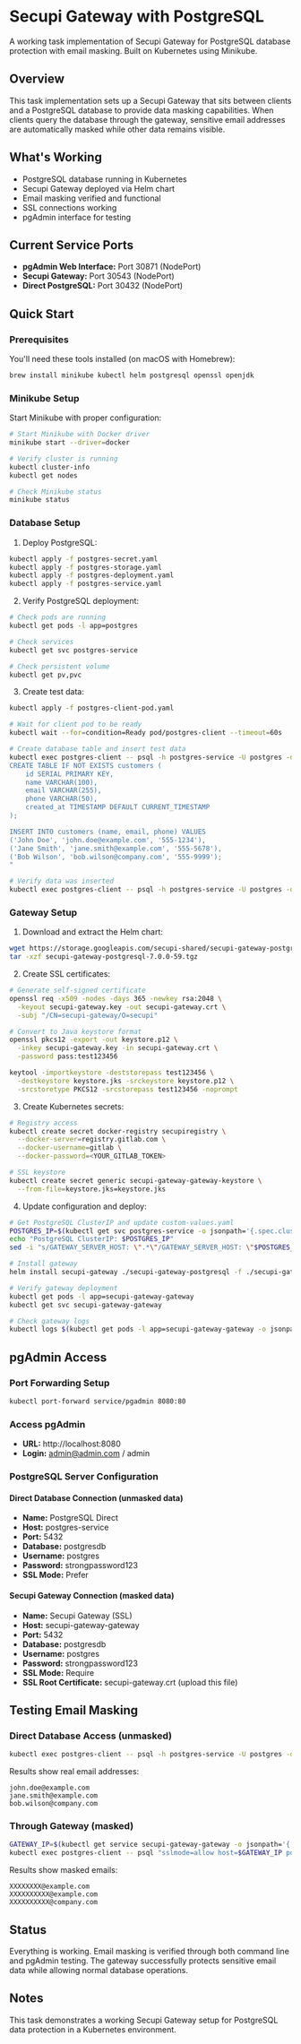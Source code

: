 # Secupi Gateway with PostgreSQL

A working task implementation of Secupi Gateway for PostgreSQL database protection with email masking. Built on Kubernetes using Minikube.

## Overview

This task implementation sets up a Secupi Gateway that sits between clients and a PostgreSQL database to provide data masking capabilities. When clients query the database through the gateway, sensitive email addresses are automatically masked while other data remains visible.

## What's Working

* PostgreSQL database running in Kubernetes
* Secupi Gateway deployed via Helm chart
* Email masking verified and functional
* SSL connections working
* pgAdmin interface for testing

## Current Service Ports

* **pgAdmin Web Interface:** Port 30871 (NodePort)
* **Secupi Gateway:** Port 30543 (NodePort)
* **Direct PostgreSQL:** Port 30432 (NodePort)

## Quick Start

### Prerequisites

You'll need these tools installed (on macOS with Homebrew):

```bash
brew install minikube kubectl helm postgresql openssl openjdk
```

### Minikube Setup

Start Minikube with proper configuration:

```bash
# Start Minikube with Docker driver
minikube start --driver=docker

# Verify cluster is running
kubectl cluster-info
kubectl get nodes

# Check Minikube status
minikube status
```

### Database Setup

1. Deploy PostgreSQL:

```bash
kubectl apply -f postgres-secret.yaml
kubectl apply -f postgres-storage.yaml
kubectl apply -f postgres-deployment.yaml
kubectl apply -f postgres-service.yaml
```

2. Verify PostgreSQL deployment:

```bash
# Check pods are running
kubectl get pods -l app=postgres

# Check services
kubectl get svc postgres-service

# Check persistent volume
kubectl get pv,pvc
```

3. Create test data:

```bash
kubectl apply -f postgres-client-pod.yaml

# Wait for client pod to be ready
kubectl wait --for=condition=Ready pod/postgres-client --timeout=60s

# Create database table and insert test data
kubectl exec postgres-client -- psql -h postgres-service -U postgres -d postgresdb -c "
CREATE TABLE IF NOT EXISTS customers (
    id SERIAL PRIMARY KEY,
    name VARCHAR(100),
    email VARCHAR(255),
    phone VARCHAR(50),
    created_at TIMESTAMP DEFAULT CURRENT_TIMESTAMP
);

INSERT INTO customers (name, email, phone) VALUES 
('John Doe', 'john.doe@example.com', '555-1234'),
('Jane Smith', 'jane.smith@example.com', '555-5678'),
('Bob Wilson', 'bob.wilson@company.com', '555-9999');
"

# Verify data was inserted
kubectl exec postgres-client -- psql -h postgres-service -U postgres -d postgresdb -c "SELECT * FROM customers;"
```

### Gateway Setup

1. Download and extract the Helm chart:

```bash
wget https://storage.googleapis.com/secupi-shared/secupi-gateway-postgresql-7.0.0-59.tgz
tar -xzf secupi-gateway-postgresql-7.0.0-59.tgz
```

2. Create SSL certificates:

```bash
# Generate self-signed certificate
openssl req -x509 -nodes -days 365 -newkey rsa:2048 \
  -keyout secupi-gateway.key -out secupi-gateway.crt \
  -subj "/CN=secupi-gateway/O=secupi"

# Convert to Java keystore format
openssl pkcs12 -export -out keystore.p12 \
  -inkey secupi-gateway.key -in secupi-gateway.crt \
  -password pass:test123456

keytool -importkeystore -deststorepass test123456 \
  -destkeystore keystore.jks -srckeystore keystore.p12 \
  -srcstoretype PKCS12 -srcstorepass test123456 -noprompt
```

3. Create Kubernetes secrets:

```bash
# Registry access
kubectl create secret docker-registry secupiregistry \
  --docker-server=registry.gitlab.com \
  --docker-username=gitlab \
  --docker-password=<YOUR_GITLAB_TOKEN>

# SSL keystore
kubectl create secret generic secupi-gateway-gateway-keystore \
  --from-file=keystore.jks=keystore.jks
```

4. Update configuration and deploy:

```bash
# Get PostgreSQL ClusterIP and update custom-values.yaml
POSTGRES_IP=$(kubectl get svc postgres-service -o jsonpath='{.spec.clusterIP}')
echo "PostgreSQL ClusterIP: $POSTGRES_IP"
sed -i "s/GATEWAY_SERVER_HOST: \".*\"/GATEWAY_SERVER_HOST: \"$POSTGRES_IP\"/" secupi-gateway-postgresql/custom-values.yaml

# Install gateway
helm install secupi-gateway ./secupi-gateway-postgresql -f ./secupi-gateway-postgresql/custom-values.yaml

# Verify gateway deployment
kubectl get pods -l app=secupi-gateway-gateway
kubectl get svc secupi-gateway-gateway

# Check gateway logs
kubectl logs $(kubectl get pods -l app=secupi-gateway-gateway -o jsonpath='{.items[0].metadata.name}')
```

## pgAdmin Access

### Port Forwarding Setup
```bash
kubectl port-forward service/pgadmin 8080:80
```

### Access pgAdmin
- **URL:** http://localhost:8080
- **Login:** admin@admin.com / admin

### PostgreSQL Server Configuration

#### Direct Database Connection (unmasked data)
- **Name:** PostgreSQL Direct
- **Host:** postgres-service
- **Port:** 5432
- **Database:** postgresdb
- **Username:** postgres
- **Password:** strongpassword123
- **SSL Mode:** Prefer

#### Secupi Gateway Connection (masked data)
- **Name:** Secupi Gateway (SSL)
- **Host:** secupi-gateway-gateway
- **Port:** 5432
- **Database:** postgresdb
- **Username:** postgres
- **Password:** strongpassword123
- **SSL Mode:** Require
- **SSL Root Certificate:** secupi-gateway.crt (upload this file)

## Testing Email Masking

### Direct Database Access (unmasked)

```bash
kubectl exec postgres-client -- psql -h postgres-service -U postgres -d postgresdb -c "SELECT * FROM customers;"
```

Results show real email addresses:
```
john.doe@example.com
jane.smith@example.com
bob.wilson@company.com
```

### Through Gateway (masked)

```bash
GATEWAY_IP=$(kubectl get service secupi-gateway-gateway -o jsonpath='{.spec.clusterIP}')
kubectl exec postgres-client -- psql "sslmode=allow host=$GATEWAY_IP port=5432 user=postgres dbname=postgresdb" -c "SELECT * FROM customers;"
```

Results show masked emails:
```
XXXXXXXX@example.com
XXXXXXXXXX@example.com
XXXXXXXXXX@company.com
```

## Status

Everything is working. Email masking is verified through both command line and pgAdmin testing. The gateway successfully protects sensitive email data while allowing normal database operations.

## Notes

This task demonstrates a working Secupi Gateway setup for PostgreSQL data protection in a Kubernetes environment.
